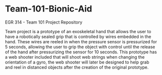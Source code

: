 # Team-101-Bionic-Aid
EGR 314 - Team 101 Project Repository

Team project is a prototype of an exoskeletal hand that allows the user to have a robotically sealed grip that is controlled by wires embedded in the hand. These wires are reeled in when the pressure sensor is pressurized for 5 seconds, allowing the user to grip the object with control until the release of the hand after pressurizing the sensor for 10 seconds.
This prototype has a web shooter included that will shoot web strings when changing the orientation of a gyro, the web shooter will later be designed to help grab and reel in distanced objects after the creation of the original prototype.
